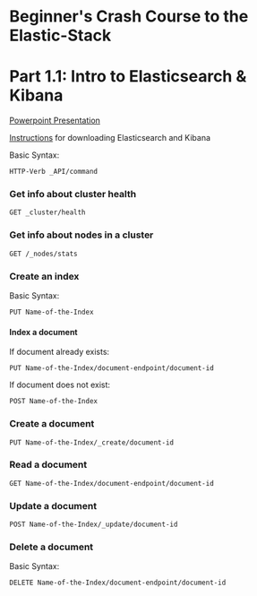 # Beginner's Crash Course to the Elastic-Stack
# Part 1.1: Intro to Elasticsearch & Kibana

[Powerpoint Presentation]()

[Instructions](https://dev.to/elastic/downloading-elasticsearch-and-kibana-macos-linux-and-windows-1mmo) for downloading Elasticsearch and Kibana

Basic Syntax: 
```
HTTP-Verb _API/command 
```
### Get info about cluster health
```
GET _cluster/health
```
### Get info about nodes in a cluster
```
GET /_nodes/stats
```
### Create an index
Basic Syntax:
```
PUT Name-of-the-Index
```

#### Index a document 
If document already exists:

```
PUT Name-of-the-Index/document-endpoint/document-id
```
If document does not exist: 
```
POST Name-of-the-Index
````
### Create a document 
```
PUT Name-of-the-Index/_create/document-id
```
### Read a document 
```
GET Name-of-the-Index/document-endpoint/document-id
```
### Update a document

```
POST Name-of-the-Index/_update/document-id
```

### Delete a document

Basic Syntax:
```
DELETE Name-of-the-Index/document-endpoint/document-id
```
